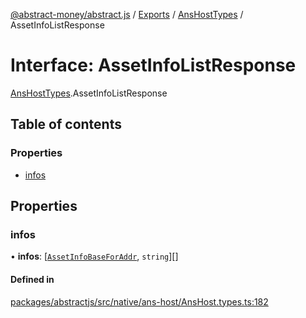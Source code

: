 [@abstract-money/abstract.js](../README.md) / [Exports](../modules.md) / [AnsHostTypes](../modules/AnsHostTypes.md) / AssetInfoListResponse

# Interface: AssetInfoListResponse

[AnsHostTypes](../modules/AnsHostTypes.md).AssetInfoListResponse

## Table of contents

### Properties

- [infos](AnsHostTypes.AssetInfoListResponse.md#infos)

## Properties

### infos

• **infos**: [[`AssetInfoBaseForAddr`](../modules/AnsHostTypes.md#assetinfobaseforaddr), `string`][]

#### Defined in

[packages/abstractjs/src/native/ans-host/AnsHost.types.ts:182](https://github.com/AbstractSDK/frontend/blob/07410073/packages/abstractjs/src/native/ans-host/AnsHost.types.ts#L182)
